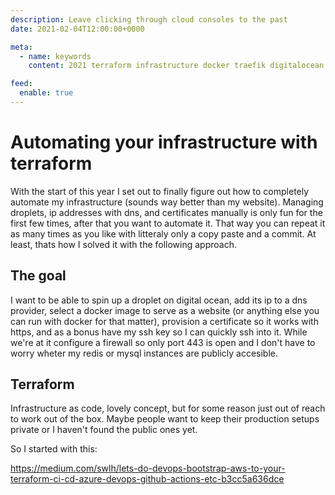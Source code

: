 ```yaml
---
description: Leave clicking through cloud consoles to the past
date: 2021-02-04T12:00:00+0000

meta:
  - name: keywords
    content: 2021 terraform infrastructure docker traefik digitalocean

feed:
  enable: true
---
```


# Automating your infrastructure with terraform
With the start of this year I set out to finally figure out how to completely automate my infrastructure (sounds way better than my website). Managing droplets, ip addresses with dns, and certificates manually is only fun for the first few times, after that you want to automate it. That way you can repeat it as many times as you like with litteraly only a copy paste and a commit. At least, thats how I solved it with the following approach.

## The goal
I want to be able to spin up a droplet on digital ocean, add its ip to a dns provider, select a docker image to serve as a website (or anything else you can run with docker for that matter), provision a certificate so it works with https, and as a bonus have my ssh key so I can quickly ssh into it. While we're at it configure a firewall so only port 443 is open and I don't have to worry wheter my redis or mysql instances are publicly accesible.

## Terraform
Infrastructure as code, lovely concept, but for some reason just out of reach to work out of the box. Maybe people want to keep their production setups private or I haven't found the public ones yet.

So I started with this:

https://medium.com/swlh/lets-do-devops-bootstrap-aws-to-your-terraform-ci-cd-azure-devops-github-actions-etc-b3cc5a636dce

<disqus />
